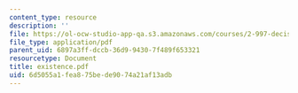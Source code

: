 ```yaml
---
content_type: resource
description: ''
file: https://ol-ocw-studio-app-qa.s3.amazonaws.com/courses/2-997-decision-making-in-large-scale-systems-spring-2004/6d5055a1fea875bede9074a21af13adb_existence.pdf
file_type: application/pdf
parent_uid: 6897a3ff-dccb-36d9-9430-7f489f653321
resourcetype: Document
title: existence.pdf
uid: 6d5055a1-fea8-75be-de90-74a21af13adb
---
```

